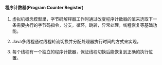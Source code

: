 #### 程序计数器(Program Counter Register)

1. 虚拟机概念模型里，字节码解释器工作时通过改变程序计数器的值来选取下一条需要执行的字节码指令，分支，循环，跳转，异常处理，线程恢复等基础功能。

2. Java多线程通过线程轮流切换并分配处理器执行时间的方式来实现。

3. 每个线程有一个独立的程序计数器，保证线程切换后能恢复到正确的执行位置。
